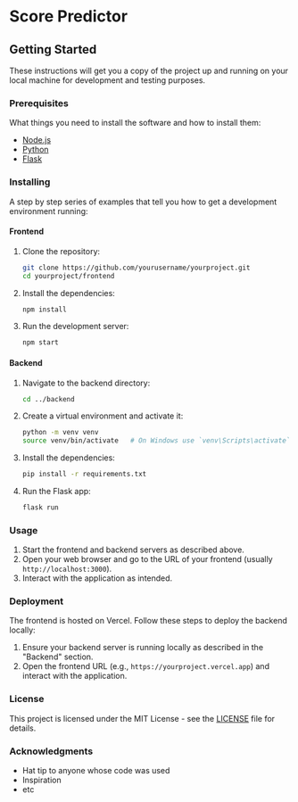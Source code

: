 # Score Predictor



## Getting Started

These instructions will get you a copy of the project up and running on your local machine for development and testing purposes.

### Prerequisites

What things you need to install the software and how to install them:

- [Node.js](https://nodejs.org/en/)
- [Python](https://www.python.org/)
- [Flask](https://flask.palletsprojects.com/en/2.0.x/installation/)

### Installing

A step by step series of examples that tell you how to get a development environment running:

#### Frontend

1. Clone the repository:

    ```bash
    git clone https://github.com/yourusername/yourproject.git
    cd yourproject/frontend
    ```

2. Install the dependencies:

    ```bash
    npm install
    ```

3. Run the development server:

    ```bash
    npm start
    ```

#### Backend

1. Navigate to the backend directory:

    ```bash
    cd ../backend
    ```

2. Create a virtual environment and activate it:

    ```bash
    python -m venv venv
    source venv/bin/activate   # On Windows use `venv\Scripts\activate`
    ```

3. Install the dependencies:

    ```bash
    pip install -r requirements.txt
    ```

4. Run the Flask app:

    ```bash
    flask run
    ```

### Usage

1. Start the frontend and backend servers as described above.
2. Open your web browser and go to the URL of your frontend (usually `http://localhost:3000`).
3. Interact with the application as intended.

### Deployment

The frontend is hosted on Vercel. Follow these steps to deploy the backend locally:

1. Ensure your backend server is running locally as described in the "Backend" section.
2. Open the frontend URL (e.g., `https://yourproject.vercel.app`) and interact with the application.

### License

This project is licensed under the MIT License - see the [LICENSE](LICENSE) file for details.

### Acknowledgments

- Hat tip to anyone whose code was used
- Inspiration
- etc


